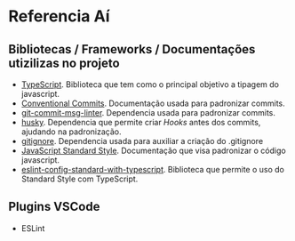 # Referencia Aí

## Bibliotecas / Frameworks / Documentações utizilizas no projeto
* [TypeScript](https://www.typescriptlang.org). Biblioteca que tem como o principal objetivo a tipagem do javascript.
* [Conventional Commits](https://www.conventionalcommits.org/en/v1.0.0/). Documentação usada para padronizar commits.  
* [git-commit-msg-linter](https://www.npmjs.com/package/git-commit-msg-linter). Dependencia usada para padronizar commits.  
* [husky](https://www.npmjs.com/package/husky). Dependencia que permite criar _Hooks_ antes dos commits, ajudando na padronização.
* [gitignore](https://www.npmjs.com/package/gitignore). Dependencia usada para auxiliar a criação do .gitignore  
* [JavaScript Standard Style](https://standardjs.com). Documentação que visa padronizar o código javascript.  
* [eslint-config-standard-with-typescript](https://github.com/standard/eslint-config-standard-with-typescript). Biblioteca que permite o uso do Standard Style com TypeScript.


## Plugins VSCode
* ESLint
